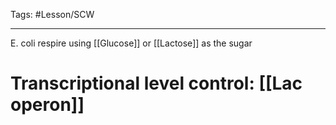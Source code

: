 Tags: #Lesson/SCW 

---
E. coli respire using [[Glucose]] or [[Lactose]] as the sugar

# Transcriptional level control: [[Lac operon]]

